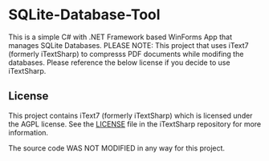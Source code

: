 # SQLite-Database-Tool

This is a simple C# with .NET Framework based WinForms App that manages SQLite Databases. PLEASE NOTE: This project that uses iText7 (formerly iTextSharp) to compresss PDF documents while modifing the databases. Please reference the below license if you decide to use iTextSharp.

## License

This project contains iText7 (formerly iTextSharp) which is licensed under the AGPL license. See the [LICENSE](https://github.com/itext/itext7-dotnet/blob/aadc64c67c2aed8d5a30fb0f5d182ef4c466df68/LICENSE.md) file in the iTextSharp repository for more information.

The source code WAS NOT MODIFIED in any way for this project.
